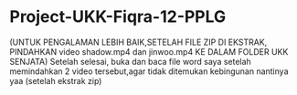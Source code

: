 # Project-UKK-Fiqra-12-PPLG

(UNTUK PENGALAMAN LEBIH BAIK,SETELAH FILE ZIP DI EKSTRAK, PINDAHKAN video shadow.mp4 dan jinwoo.mp4 KE DALAM FOLDER UKK SENJATA)
Setelah selesai, buka dan baca file word saya setelah memindahkan 2 video tersebut,agar tidak ditemukan kebingunan nantinya yaa (setelah ekstrak zip)
